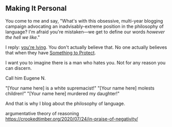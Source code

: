 ## Making It Personal

You come to me and say, "What's with this obsessive, multi-year blogging campaign advocating an inadvisably-extreme position in the philosophy of language? I'm afraid you're mistaken—we get to define our words _however the hell we like_."

I reply: [you're lying](https://www.lesswrong.com/posts/sXHQ9R5tahiaXEZhR/algorithmic-intent-a-hansonian-generalized-anti-zombie). You don't actually believe that. No one actually believes that when they have [Something to Protect](https://www.lesswrong.com/posts/SGR4GxFK7KmW7ckCB/something-to-protect).

I want you to imagine there is a man who hates you. Not for any reason you can discern.

Call him Eugene N.


"[Your name here] is a white supremacist!" "[Your name here] molests children!" "[Your name here] murdered my daughter!"


And that is why I blog about the philosophy of language.



argumentative theory of reasoning
https://crookedtimber.org/2020/07/24/in-praise-of-negativity/

